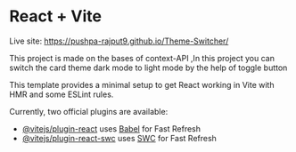 # React + Vite

Live site: https://pushpa-rajput9.github.io/Theme-Switcher/

This project is made on the bases of context-API ,In this project you can switch the card theme dark mode to light mode by the help of toggle button

This template provides a minimal setup to get React working in Vite with HMR and some ESLint rules.

Currently, two official plugins are available:

- [@vitejs/plugin-react](https://github.com/vitejs/vite-plugin-react/blob/main/packages/plugin-react/README.md) uses [Babel](https://babeljs.io/) for Fast Refresh
- [@vitejs/plugin-react-swc](https://github.com/vitejs/vite-plugin-react-swc) uses [SWC](https://swc.rs/) for Fast Refresh
